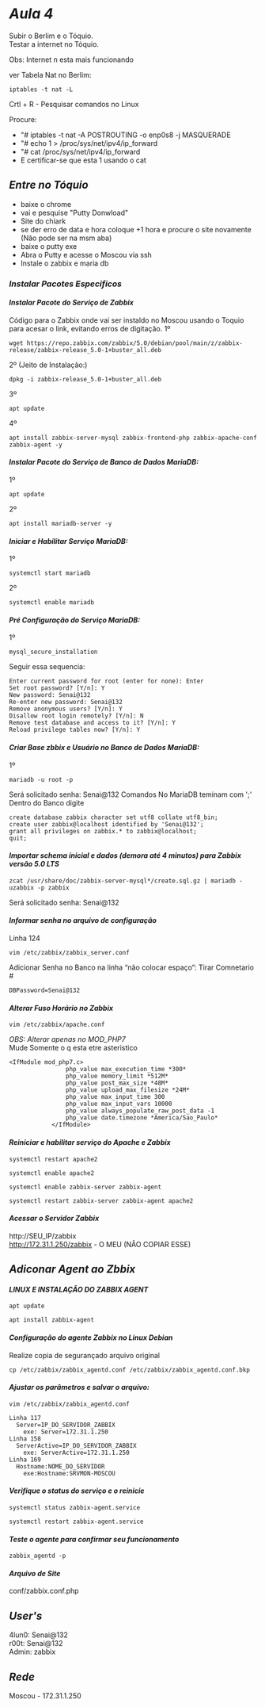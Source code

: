 # *Aula 4*

Subir o Berlim e o Tóquio.                
Testar a internet no Tóquio.              

Obs: Internet n esta mais funcionando

ver Tabela Nat no Berlim:
~~~
iptables -t nat -L
~~~

Crtl + R - Pesquisar comandos no Linux       

Procure:
* "# iptables -t nat -A POSTROUTING -o enp0s8 -j MASQUERADE
* "# echo 1 > /proc/sys/net/ipv4/ip_forward
* "# cat /proc/sys/net/ipv4/ip_forward
* E certificar-se que esta 1 usando o cat


## *Entre no Tóquio*
* baixe o chrome
* vai e pesquise "Putty Donwload" 
* Site do chiark 
*  se der erro de data e hora coloque +1 hora e procure o site novamente (Não pode ser na msm aba)
* baixe o putty exe 
* Abra o Putty e acesse o Moscou via ssh 
* Instale o zabbix e maria db


### *Instalar Pacotes Especificos*
#### *Instalar Pacote do Serviço de Zabbix*
Código para o Zabbix onde vai ser instaldo no Moscou usando o Toquio para acesar o link, evitando erros de digitação.
1º
~~~
wget https://repo.zabbix.com/zabbix/5.0/debian/pool/main/z/zabbix-release/zabbix-release_5.0-1+buster_all.deb
~~~
2º (Jeito de Instalação:)
~~~
dpkg -i zabbix-release_5.0-1+buster_all.deb
~~~
3º
~~~
apt update 
~~~
4º
~~~
apt install zabbix-server-mysql zabbix-frontend-php zabbix-apache-conf zabbix-agent -y
~~~

#### *Instalar Pacote do Serviço de Banco de Dados MariaDB:*
1º
~~~
apt update
~~~
2º
~~~
apt install mariadb-server -y
~~~

#### *Iniciar e Habilitar Serviço MariaDB:*
1º
~~~
systemctl start mariadb
~~~
2º
~~~
systemctl enable mariadb
~~~
#### *Pré Configuração do Serviço MariaDB:*
1º
~~~
mysql_secure_installation
~~~
Seguir essa sequencia:
~~~
Enter current password for root (enter for none): Enter
Set root password? [Y/n]: Y
New password: Senai@132
Re-enter new password: Senai@132
Remove anonymous users? [Y/n]: Y
Disallow root login remotely? [Y/n]: N
Remove test database and access to it? [Y/n]: Y
Reload privilege tables now? [Y/n]: Y
~~~

#### *Criar Base zbbix e Usuário no Banco de Dados MariaDB:*
1º
~~~
mariadb -u root -p
~~~
Será solicitado senha: Senai@132
Comandos No MariaDB teminam com ';'
Dentro do Banco digite
~~~ 
create database zabbix character set utf8 collate utf8_bin;
create user zabbix@localhost identified by 'Senai@132';
grant all privileges on zabbix.* to zabbix@localhost;
quit;
~~~
#### *Importar schema inicial e dados (demora até 4 minutos) para Zabbix versão 5.0 LTS*
~~~
zcat /usr/share/doc/zabbix-server-mysql*/create.sql.gz | mariadb -uzabbix -p zabbix
~~~
Será solicitado senha: Senai@132

#### *Informar senha no arquivo de configuração*
Linha 124
~~~
vim /etc/zabbix/zabbix_server.conf
~~~

Adicionar Senha no Banco na linha “não colocar espaço”:
Tirar Comnetario #
~~~
DBPassword=Senai@132
~~~
#### *Alterar Fuso Horário no Zabbix*
~~~
vim /etc/zabbix/apache.conf
~~~
*OBS: Alterar apenas no MOD_PHP7*    
Mude Somente o q esta etre asteristico
~~~
<IfModule mod_php7.c>                                
                php_value max_execution_time *300*                 
                php_value memory_limit *512M*               
                php_value post_max_size *48M*             
                php_value upload_max_filesize *24M*                      
                php_value max_input_time 300                   
                php_value max_input_vars 10000                  
                php_value always_populate_raw_post_data -1            
                php_value date.timezone *America/Sao_Paulo*                         
            </IfModule>                             
~~~

#### *Reiniciar e habilitar serviço do Apache e Zabbix*
~~~
systemctl restart apache2
~~~
~~~
systemctl enable apache2
~~~
~~~
systemctl enable zabbix-server zabbix-agent
~~~
~~~
systemctl restart zabbix-server zabbix-agent apache2
~~~

#### *Acessar o Servidor Zabbix*

http://SEU_IP/zabbix         
http://172.31.1.250/zabbix -  O MEU (NÃO COPIAR ESSE)          

## *Adiconar Agent ao Zbbix*

#### *LINUX E INSTALAÇÃO DO ZABBIX AGENT*
~~~
apt update
~~~
~~~
apt install zabbix-agent
~~~

#### *Configuração do agente Zabbix no Linux Debian*
Realize copia de segurançado arquivo original
~~~
cp /etc/zabbix/zabbix_agentd.conf /etc/zabbix/zabbix_agentd.conf.bkp
~~~
#### *Ajustar os parâmetros e salvar o arquivo:*
~~~
vim /etc/zabbix/zabbix_agentd.conf
~~~
~~~
Linha 117
  Server=IP_DO_SERVIDOR_ZABBIX
    exe: Server=172.31.1.250
Linha 158
  ServerActive=IP_DO_SERVIDOR_ZABBIX
    exe: ServerActive=172.31.1.250
Linha 169
  Hostname:NOME_DO_SERVIDOR
    exe:Hostname:SRVMON-MOSCOU
~~~
#### *Verifique o status do serviço e o reinicie*
~~~
systemctl status zabbix-agent.service
~~~
~~~
systemctl restart zabbix-agent.service
~~~
#### *Teste o agente para confirmar seu funcionamento*
~~~
zabbix_agentd -p
~~~

#### *Arquivo de Site*
conf/zabbix.conf.php          

## *User's*
4lun0: Senai@132                   
r00t: Senai@132   
Admin: zabbix           

## *Rede*
Moscou - 172.31.1.250           
